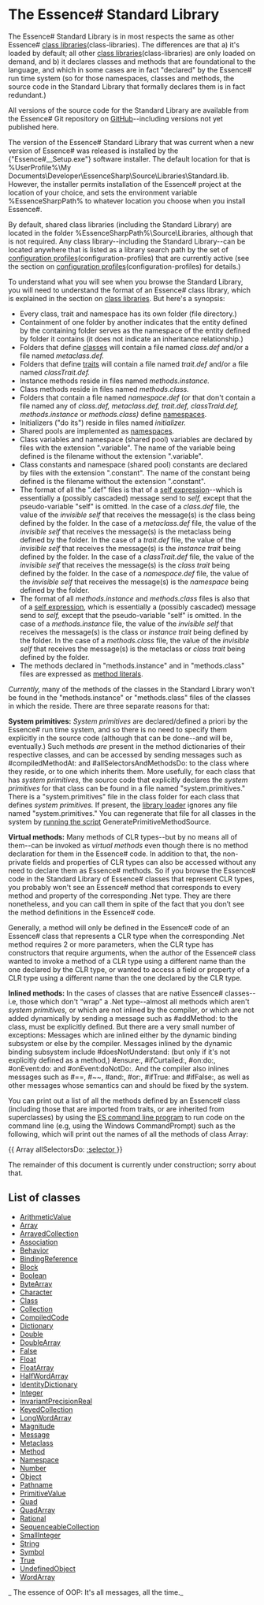 # The Essence# Standard Library

The Essence# Standard Library is in most respects the same as other Essence# [class libraries](class-libraries)(class-libraries). The differences are that a) it's loaded by default; all other [class libraries](class-libraries)(class-libraries) are only loaded on demand, and b) it declares classes and methods that are foundational to the language, and which in some cases are in fact "declared" by the Essence# run time system (so for those namespaces, classes and methods, the source code in the Standard Library that formally declares them is in fact redundant.)

All versions of the source code for the Standard Library are available from the Essence# Git repository on [GitHub](https://github.com/EssenceSharp/Standard.lib)--including versions not yet published here.

The version of the Essence# Standard Library that was current when a new version of Essence# was released is installed by the {"Essence#_<VersionName>_Setup.exe"} software installer. The default location for that is %UserProfile%\My Documents\Developer\EssenceSharp\Source\Libraries\Standard.lib. However, the installer permits installation of the Essence# project at the location of your choice, and sets the environment variable %EssenceSharpPath% to whatever location you choose when you install Essence#.  

By default, shared class libraries (including the Standard Library) are located in the folder %EssenceSharpPath%\Source\Libraries, although that is not required. Any class library--including the Standard Library--can be located anywhere that is listed as a library search path by the set of [configuration profiles](configuration-profiles)(configuration-profiles) that are currently active (see the section on [configuration profiles](configuration-profiles)(configuration-profiles) for details.)

To understand what you will see when you browse the Standard Library, you will need to understand the format of an Essence# class library, which is explained in the section on [class libraries](class-libraries). But here's a synopsis:

* Every class, trait and namespace has its own folder (file directory.) 
* Containment of one folder by another indicates that the entity defined by the containing folder serves as the namespace of the entity defined by folder it contains (it does not indicate an inheritance relationship.) 
* Folders that define [classes](classes) will contain a file named _class.def_ and/or a file named _metaclass.def._ 
* Folders that define [traits](traits) will contain a file named _trait.def_ and/or a file named _classTrait.def._  
* Instance methods reside in files named _methods.instance._
* Class methods reside in files named _methods.class._
* Folders that contain a file named _namespace.def_ (or that don't contain a file named any of _class.def,_ _metaclass.def,_ _trait.def,_ _classTraid.def,_ _methods.instance_ or _methods.class)_ define [namespaces](namespaces). 
* Initializers ("do its") reside in files named _initializer._  
* Shared pools are implemented as [namespaces](namespaces).
* Class variables and namespace (shared pool) variables are declared by files with the extension ".variable". The name of the variable being defined is the filename without the extension ".variable".
* Class constants and namespace (shared pool) constants are declared by files with the extension ".constant".  The name of the constant being defined is the filename without the extension ".constant".
* The format of all the ".def" files is that of a [self expression](self-expression)--which is essentially a (possibly cascaded) message send to _self,_ except that the pseudo-variable "self" is omitted. In the case of a _class.def_ file, the value of the _invisible self_ that receives the message(s) is the class being defined by the folder. In the case of a _metaclass.def_ file, the value of the _invisible self_ that receives the message(s) is the metaclass being defined by the folder. In the case of a _trait.def_ file, the value of the _invisible self_ that receives the message(s) is the _instance trait_ being defined by the folder. In the case of a _classTrait.def_ file, the value of the _invisible self_ that receives the message(s) is the _class trait_ being defined by the folder.  In the case of a _namespace.def_ file, the value of the _invisible self_ that receives the message(s) is the _namespace_ being defined by the folder.
* The format of all _methods.instance_ and _methods.class_ files is also that of a [self expression](self-expression), which is essentially a (possibly cascaded) message send to _self,_ except that the pseudo-variable "self" is omitted. In the case of a _methods.instance_ file, the value of the _invisible self_ that receives the message(s) is the class or _instance trait_ being defined by the folder. In the case of a _methods.class_ file, the value of the _invisible self_ that receives the message(s) is the metaclass or _class trait_ being defined by the folder.
* The methods declared in "methods.instance" and in "methods.class" files are expressed as [method literals](method-literals).

_Currently,_ many of the methods of the classes in the Standard Library won't be found in the "methods.instance" or "methods.class" files of the classes in which the reside. There are three separate reasons for that:

**System primitives:** _System primitives_ are declared/defined a priori by the Essence# run time system, and so there is no need to specify them explicitly in the source code (although that can be done--and will be, eventually.) Such methods _are_ present in the method dictionaries of their respective classes, and can be accessed by sending messages such as #compiledMethodAt: and #allSelectorsAndMethodsDo: to the class where they reside, or to one which inherits them. More usefully, for each class that has _system primitives,_ the source code that explicitly declares the _system primitives_ for that class can be found in a file named "system.primitives." There is a "system.primitives" file in the class folder for each class that defines _system primitives._ If present, the [library loader](library-loader) ignores any file named "system.primitives." You can regenerate that file for all classes in the system by [running the script](https://essencesharp.codeplex.com/wikipage?title=Running%20A%20Script&referringTitle=Documentation) GeneratePrimitiveMethodSource.

**Virtual methods:** Many methods of CLR types--but by no means all of them--can be invoked as _virtual methods_ even though there is no method declaration for them in the Essence# code. In addition to that, the non-private fields and properties of CLR types can also be accessed without any need to declare them as Essence# methods. So if you browse the Essence# code in the Standard Library of Essence# classes that represent CLR types, you probably won't see an Essence# method that corresponds to every method and property of the corresponding .Net type. They are there nonetheless, and you can call them in spite of the fact that you don’t see the method definitions in the Essence# code. 

Generally, a method will only be defined in the Essence# code of an Essence# class that represents a CLR type when the corresponding .Net method requires 2 or more parameters, when the CLR type has constructors that require arguments, when the author of the Essence# class wanted to invoke a method of a CLR type using a different name than the one declared by the CLR type, or wanted to access a field or property  of a CLR type using a different name than the one declared by the CLR type. 

**Inlined methods:** In the cases of classes that are native Essence# classes--i.e, those which don't “wrap” a .Net type--almost all methods which aren't _system primitives,_ or which are not inlined by the compiler, or which are not added dynamically by sending a message such as #addMethod: to the class, must be explicitly defined. But there are  a very small number of exceptions: Messages which are inlined either by the dynamic binding subsystem or else by the compiler. Messages inlined by the dynamic binding subsystem include #doesNotUnderstand: (but only if it's not explicitly defined as a method,) #ensure:, #ifCurtailed:, #on:do:, #onEvent:do: and #onEvent:doNotDo:. And the compiler also inlines messages such as #==, #~~, #and:, #or:, #ifTrue: and #ifFalse:, as well as other messages whose semantics can and should be fixed by the system.

You can print out a list of all the methods defined by an Essence# class (including those that are imported from traits, or are inherited from superclasses) by using the [ES command line program](https://essencesharp.codeplex.com/wikipage?title=Running%20A%20Script&referringTitle=Documentation) to run code on the command line (e.g, using the Windows CommandPrompt) such as the following, which will print out the names of all the methods of class Array:

{{
Array allSelectorsDo: [:selector ](-Transcript-show_-selector;-cr)
}}

The remainder of this document is currently under construction; sorry about that.

## List of classes
* [ArithmeticValue](ArithmeticValue)
* [Array](Array)
* [ArrayedCollection](ArrayedCollection)
* [Association](Association)
* [Behavior](Behavior)
* [BindingReference](BindingReference)
* [Block](Block)
* [Boolean](Boolean)
* [ByteArray](ByteArray)
* [Character](Character)
* [Class](Class)
* [Collection](Collection)
* [CompiledCode](CompiledCode)
* [Dictionary](Dictionary)
* [Double](Double)
* [DoubleArray](DoubleArray)
* [False](False)
* [Float](Float)
* [FloatArray](FloatArray)
* [HalfWordArray](HalfWordArray)
* [IdentityDictionary](IdentityDictionary)
* [Integer](Integer)
* [InvariantPrecisionReal](InvariantPrecisionReal)
* [KeyedCollection](KeyedCollection)
* [LongWordArray](LongWordArray)
* [Magnitude](Magnitude)
* [Message](Message)
* [Metaclass](Metaclass)
* [Method](Method)
* [Namespace](Namespace)
* [Number](Number)
* [Object](Object)
* [Pathname](Pathname)
* [PrimitiveValue](PrimitiveValue) 
* [Quad](Quad)
* [QuadArray](QuadArray)
* [Rational](Rational)
* [SequenceableCollection](SequenceableCollection)
* [SmallInteger](SmallInteger)
* [String](String)
* [Symbol](Symbol)
* [True](True)
* [UndefinedObject](UndefinedObject)
* [WordArray](WordArray)

_
The essence of OOP: It's all messages, all the time._

